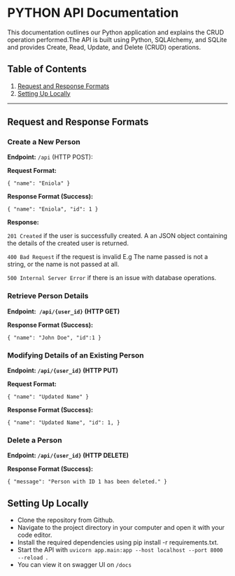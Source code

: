 # PYTHON API Documentation

This documentation outlines our Python application and explains the CRUD operation performed.The API is built using Python, SQLAlchemy, and SQLite and provides Create, Read, Update, and Delete (CRUD) operations.

## Table of Contents

1. [Request and Response Formats](#request-and-response-formats)
2. [Setting Up Locally](#setting-up-locally)

---

## Request and Response Formats

### Create a New Person

**Endpoint:** `/api` (HTTP POST):

**Request Format:**
  
  `{
  "name": "Eniola"
}`

**Response Format (Success):**

`{
    "name": "Eniola",
    "id": 1
}`
<br>

**Response:**

`201 Created` if the user is successfully created. A an JSON object containing the details of the created user is returned.

`400 Bad Request` if the request is invalid E.g The name passed is not a string, or the name is not passed at all.

`500 Internal Server Error` if there is an issue with database operations.

### Retrieve Person Details
**Endpoint:` /api/{user_id}` (HTTP GET)**

**Response Format (Success):**

`{
    "name": "John Doe",
    "id":1
}`

### Modifying Details of an Existing Person
**Endpoint: `/api/{user_id}` (HTTP PUT)**

**Request Format:**

`{
    "name": "Updated Name"
}`

**Response Format (Success):**

`{
    "name": "Updated Name",
      "id": 1,
}`

### Delete a Person
**Endpoint: `/api/{user_id}` (HTTP DELETE)**

**Response Format (Success):**

`{
    "message": "Person with ID 1 has been deleted."
}`

## Setting Up Locally
* Clone the repository from Github.
* Navigate to the project directory in your computer and open it with your code editor.
* Install the required dependencies using pip install -r requirements.txt.
* Start the API with `uvicorn app.main:app --host localhost --port 8000 --reload `.
* You can view it on swagger UI on `/docs`
